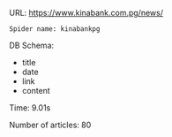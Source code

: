 URL: https://www.kinabank.com.pg/news/

    Spider name: kinabankpg

DB Schema:
- title
- date
- link
- content

Time: 9.01s

Number of articles: 80


